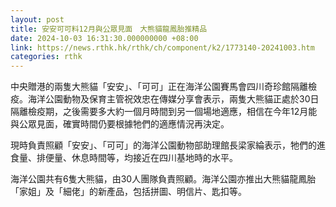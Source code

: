 ```yaml
---
layout: post
title: 安安可可料12月與公眾見面　大熊貓龍鳳胎推精品
date: 2024-10-03 16:31:30.000000000 +08:00
link: https://news.rthk.hk/rthk/ch/component/k2/1773140-20241003.htm
categories: rthk
---
```


中央贈港的兩隻大熊貓「安安」、「可可」正在海洋公園賽馬會四川奇珍館隔離檢疫。海洋公園動物及保育主管祝效忠在傳媒分享會表示，兩隻大熊貓正處於30日隔離檢疫期，之後需要多大約一個月時間到另一個場地適應，相信在今年12月能與公眾見面，確實時間仍要根據牠們的適應情況再決定。

現時負責照顧「安安」、「可可」的海洋公園動物部助理館長梁家綸表示，牠們的進食量、排便量、休息時間等，均接近在四川基地時的水平。

海洋公園共有6隻大熊貓，由30人團隊負責照顧。海洋公園亦推出大熊貓龍鳳胎「家姐」及「細佬」的新產品，包括拼圖、明信片、匙扣等。
